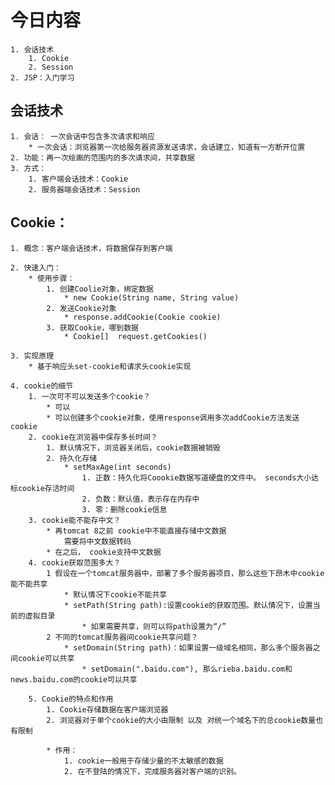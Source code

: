 # 今日内容
    1. 会话技术
        1. Cookie
        2. Session
    2. JSP：入门学习
    
## 会话技术
    1. 会话： 一次会话中包含多次请求和响应
        * 一次会话：浏览器第一次给服务器资源发送请求，会话建立，知道有一方断开位置
    2. 功能：再一次绘画的范围内的多次请求间，共享数据
    3. 方式：
        1. 客户端会话技术：Cookie
        2. 服务器端会话技术：Session
        
## Cookie：
    1. 概念：客户端会话技术，将数据保存到客户端
    
    2. 快速入门：
        * 使用步骤：
            1. 创建Coolie对象，绑定数据
                * new Cookie(String name, String value)
            2. 发送Cookie对象
                * response.addCookie(Cookie cookie)
            3. 获取Cookie，哪到数据
                * Cookie[]  request.getCookies()
    
    3. 实现原理
        * 基于响应头set-cookie和请求头cookie实现
        
    4. cookie的细节
        1. 一次可不可以发送多个cookie？
            * 可以
            * 可以创建多个cookie对象，使用response调用多次addCookie方法发送cookie
        2. cookie在浏览器中保存多长时间？
            1. 默认情况下，浏览器关闭后，cookie数据被销毁
            2. 持久化存储
                * setMaxAge(int seconds)
                    1. 正数：持久化将Coookie数据写道硬盘的文件中。 seconds大小达标cookie存活时间
                    2. 负数：默认值，表示存在内存中
                    3. 零：删除cookie信息
        3. cookie能不能存中文？
            * 再tomcat 8之前 cookie中不能直接存储中文数据
                需要将中文数据转码
            * 在之后， cookie支持中文数据
        4. cookie获取范围多大？
            1 假设在一个tomcat服务器中，部署了多个服务器项目，那么这些下昂木中cookie能不能共享
                * 默认情况下cookie不能共享
                * setPath(String path):设置cookie的获取范围。默认情况下，设置当前的虚拟目录
                    * 如果需要共享，则可以将path设置为“/”
            2 不同的tomcat服务器间cookie共享问题？
                * setDomain(String path)：如果设置一级域名相同，那么多个服务器之间cookie可以共享
                    * setDomain(".baidu.com"), 那么rieba.baidu.com和news.baidu.com的cookie可以共享
        
        5. Cookie的特点和作用
            1. Cookie存储数据在客户端浏览器
            2. 浏览器对于单个cookie的大小由限制 以及 对统一个域名下的总cookie数量也有限制
            
            * 作用：
                1. cookie一般用于存储少量的不太敏感的数据
                2. 在不登陆的情况下，完成服务器对客户端的识别。